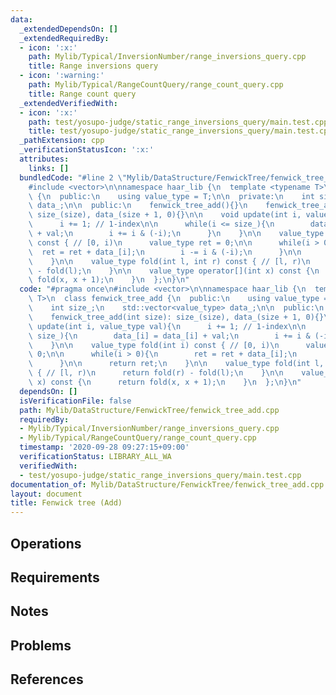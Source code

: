 ```yaml
---
data:
  _extendedDependsOn: []
  _extendedRequiredBy:
  - icon: ':x:'
    path: Mylib/Typical/InversionNumber/range_inversions_query.cpp
    title: Range inversions query
  - icon: ':warning:'
    path: Mylib/Typical/RangeCountQuery/range_count_query.cpp
    title: Range count query
  _extendedVerifiedWith:
  - icon: ':x:'
    path: test/yosupo-judge/static_range_inversions_query/main.test.cpp
    title: test/yosupo-judge/static_range_inversions_query/main.test.cpp
  _pathExtension: cpp
  _verificationStatusIcon: ':x:'
  attributes:
    links: []
  bundledCode: "#line 2 \"Mylib/DataStructure/FenwickTree/fenwick_tree_add.cpp\"\n\
    #include <vector>\n\nnamespace haar_lib {\n  template <typename T>\n  class fenwick_tree_add\
    \ {\n  public:\n    using value_type = T;\n\n  private:\n    int size_;\n    std::vector<value_type>\
    \ data_;\n\n  public:\n    fenwick_tree_add(){}\n    fenwick_tree_add(int size):\
    \ size_(size), data_(size + 1, 0){}\n\n    void update(int i, value_type val){\n\
    \      i += 1; // 1-index\n\n      while(i <= size_){\n        data_[i] = data_[i]\
    \ + val;\n        i += i & (-i);\n      }\n    }\n\n    value_type fold(int i)\
    \ const { // [0, i)\n      value_type ret = 0;\n\n      while(i > 0){\n      \
    \  ret = ret + data_[i];\n        i -= i & (-i);\n      }\n\n      return ret;\n\
    \    }\n\n    value_type fold(int l, int r) const { // [l, r)\n      return fold(r)\
    \ - fold(l);\n    }\n\n    value_type operator[](int x) const {\n      return\
    \ fold(x, x + 1);\n    }\n  };\n}\n"
  code: "#pragma once\n#include <vector>\n\nnamespace haar_lib {\n  template <typename\
    \ T>\n  class fenwick_tree_add {\n  public:\n    using value_type = T;\n\n  private:\n\
    \    int size_;\n    std::vector<value_type> data_;\n\n  public:\n    fenwick_tree_add(){}\n\
    \    fenwick_tree_add(int size): size_(size), data_(size + 1, 0){}\n\n    void\
    \ update(int i, value_type val){\n      i += 1; // 1-index\n\n      while(i <=\
    \ size_){\n        data_[i] = data_[i] + val;\n        i += i & (-i);\n      }\n\
    \    }\n\n    value_type fold(int i) const { // [0, i)\n      value_type ret =\
    \ 0;\n\n      while(i > 0){\n        ret = ret + data_[i];\n        i -= i & (-i);\n\
    \      }\n\n      return ret;\n    }\n\n    value_type fold(int l, int r) const\
    \ { // [l, r)\n      return fold(r) - fold(l);\n    }\n\n    value_type operator[](int\
    \ x) const {\n      return fold(x, x + 1);\n    }\n  };\n}\n"
  dependsOn: []
  isVerificationFile: false
  path: Mylib/DataStructure/FenwickTree/fenwick_tree_add.cpp
  requiredBy:
  - Mylib/Typical/InversionNumber/range_inversions_query.cpp
  - Mylib/Typical/RangeCountQuery/range_count_query.cpp
  timestamp: '2020-09-28 09:27:15+09:00'
  verificationStatus: LIBRARY_ALL_WA
  verifiedWith:
  - test/yosupo-judge/static_range_inversions_query/main.test.cpp
documentation_of: Mylib/DataStructure/FenwickTree/fenwick_tree_add.cpp
layout: document
title: Fenwick tree (Add)
---
```


## Operations

## Requirements

## Notes

## Problems

## References
